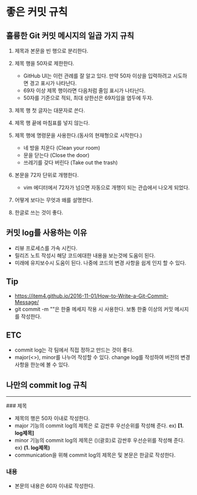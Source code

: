 # 좋은 커밋 규칙

## 훌륭한 Git 커밋 메시지의 일곱 가지 규칙

1. 제목과 본문을 빈 행으로 분리한다.

2. 제목 행을 50자로 제한한다.
    - GitHub UI는 이런 관례를 잘 알고 있다. 만약 50자 이상을 입력하려고 시도하면 경고 표시가 나타난다.
    - 69자 이상 제목 행이라면 다음처럼 줄임 표시가 나타난다.
    - 50자를 기준으로 적되, 최대 상한선은 69자임을 염두에 두자. 

3. 제목 행 첫 글자는 대문자로 쓴다.

4. 제목 행 끝에 마침표를 넣지 않는다.

5. 제목 행에 명령문을 사용한다.(동사의 현재형으로 시작한다.)
    - 네 방을 치운다 (Clean your room)
    - 문을 닫는다 (Close the door)
    - 쓰레기를 갖다 버린다 (Take out the trash)

6. 본문을 72자 단위로 개행한다.
    - vim 에디터에서 72자가 넘으면 자동으로 개행이 되는 관습에서 나오게 되었다.

7. 어떻게 보다는 무엇과 왜를 설명한다.

8. 한글로 쓰는 것이 좋다.


## 커밋 log를 사용하는 이유
- 리뷰 프로세스를 가속 시킨다.
- 릴리즈 노트 작성시 해당 코드에대한 내용을 보는것에 도움이 된다.
- 미래에 유지보수시 도움이 된다. 나중에 코드의 변경 사항을 쉽게 인지 할 수 있다. 

## Tip
- https://item4.github.io/2016-11-01/How-to-Write-a-Git-Commit-Message/
- git commit -m ""은 한줄 메세지 작용 시 사용한다. 보통 한줄 이상의 커밋 메시지를 작성한다.


## ETC
- commit log는 각 팀에서 직접 정하고 만드는 것이 좋다.
- major(<>), minor를 나누어 작성할 수 있다. change log를 작성하여 버전의 변경사항을 한눈에 볼 수 있다. 


## 나만의 commit log 규칙
<hr/>
### 제목

 - 제목의 행은 50자 이내로 작성한다.
 - major 기능의 commit log의 제목은 [](대괄호)로 감싼후 우선순위를 작성해 준다.
    ex) **[1. log제목]**
 - minor 기능의 commit log의 제목은 ()(괄호)로 감싼후 우선순위를 작성해 준다.
    ex) **(1. log제목)**
 - communication을 위해 commit log의 제목은 및 본문은 한글로 작성한다.

### 내용
 - 본문의 내용은 60자 이내로 작성한다.


